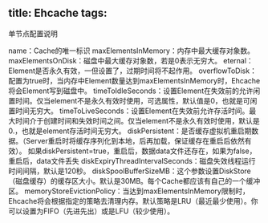title: Ehcache
tags:
---


单节点配置说明
 
name：Cache的唯一标识
maxElementsInMemory：内存中最大缓存对象数。
maxElementsOnDisk：磁盘中最大缓存对象数，若是0表示无穷大。
eternal：Element是否永久有效，一但设置了，过期时间将不起作用。
overflowToDisk：配置为true时，当内存中Element数量达到maxElementsInMemory时，Ehcache将会Element写到磁盘中。
timeToIdleSeconds：设置Element在失效前的允许闲置时间。仅当element不是永久有效时使用，可选属性，默认值是0，也就是可闲置时间无穷大。
timeToLiveSeconds：设置Element在失效前允许存活时间。最大时间介于创建时间和失效时间之间。仅当element不是永久有效时使用，默认是0.，也就是element存活时间无穷大。
diskPersistent：是否缓存虚拟机重启期数据。（Server重启时将缓存序列化到本地，后再加载，保证缓存在重启后依然有效）。 如果diskPersistent=true，重启后，数据data文件还存在，如果为false，重启后，data文件丢失
diskExpiryThreadIntervalSeconds：磁盘失效线程运行时间间隔，默认是120秒。
 diskSpoolBufferSizeMB：这个参数设置DiskStore（磁盘缓存）的缓存区大小。默认是30MB。每个Cache都应该有自己的一个缓冲区。
 memoryStoreEvictionPolicy：当达到maxElementsInMemory限制时，Ehcache将会根据指定的策略去清理内存。默认策略是LRU（最近最少使用）。你可以设置为FIFO（先进先出）或是LFU（较少使用）。